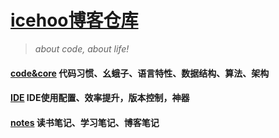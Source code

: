 # [icehoo博客仓库](https://github.com/icehoo/me)

> *about code, about life!*



#### [code&core](https://github.com/icehoo/me/projects/1) 代码习惯、幺蛾子、语言特性、数据结构、算法、架构

#### [IDE](https://github.com/icehoo/me/projects/2) IDE使用配置、效率提升，版本控制，神器

#### [notes](https://github.com/icehoo/me/projects/3) 读书笔记、学习笔记、博客笔记